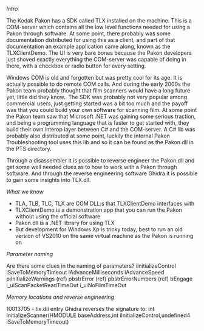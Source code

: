 _Intro_

The Kodak Pakon has a SDK called TLX installed on the machine. This is a COM-server which contains all the low level functions needed for using a Pakon through software. At some point, there probably was some documentation distributed for using this as a client, and part of that documentation an example application came along, known as the TLXClientDemo. The UI is very bare bones because the Pakon developers just shoved exactly everything the COM-server was capable of doing in there, with a checkbox or radio button for every setting.

Windows COM is old and forgotten but was pretty cool for its age. It is actually possible to do remote COM calls. And during the early 2000s the Pakon team probably thought that film scanners would have a long future yet, little did they know.. The SDK was probably not very popular among commercial users, just getting started was a bit too much and the payoff was that you could build your own software for scanning film. At some point the Pakon team saw that Microsoft .NET was gaining some serious traction, and being a programming language that is faster to get started with, they build their own interop layer between C# and the COM-server. A C# lib was probably also distributed at some point, luckily the internal Pakon Troubleshooting tool uses this lib and so it can be found as the Pakon.dll in the PTS directory.

Through a disassembler it is possible to reverse engineer the Pakon.dll and get some well needed clues as to how to work with a Pakon through software. And through the reverse engineering software Ghidra it is possible to gain some insights into TLX.dll.

_What we know_
- TLA, TLB, TLC, TLX are COM DLL:s that TLXClientDemo interfaces with
- TLXClientDemo is a demonstration app that you can run the Pakon without using the official software
- Pakon.dll is a .NET library for using TLX
- But development for Windows Xp is tricky today, best to run an old version of VS2010 on the same virtual machine as the Pakon is running on


_Parameter naming_

Are there some clues in the naming of parameters?
iInitializeControl
iSaveToMemoryTimeout
iAdvanceMilliseconds
iAdvanceSpeed
piInitializeWarnings (ref)
pbstrError (ref)
pbstrErrorNumbers (ref)
bEngage
i_uiScanPacketReadTimeOut
i_uiNoFilmTimeOut

_Memory locations and reverse engineering_

10013705 - tlx.dll entry
Ghidra reverses the signature to:
int InitializeScanner(HMODULE baseAddress,int iInitializeControl,undefined4 iSaveToMemoryTimeout)